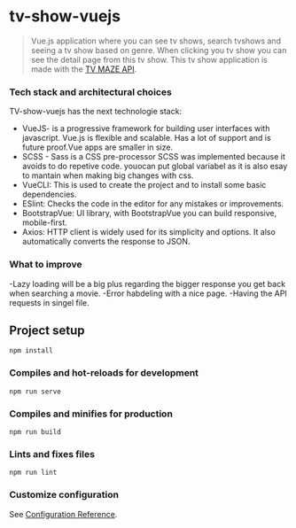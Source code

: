 # tv-show-vuejs


> Vue.js application where you can see tv shows, search tvshows and seeing a tv show based on genre. When clicking you tv show you can see the detail page from this tv show.
This tv show application is made with the [TV MAZE API](https://www.tvmaze.com/api).

### Tech stack and architectural choices

TV-show-vuejs has the next technologie stack:

* VueJS- is a progressive framework for building user interfaces with javascript.
Vue.js is flexible and scalable. Has a lot of support and is future proof.Vue apps are smaller in size.
* SCSS - Sass is a CSS pre-processor
SCSS was implemented because it avoids to do repetive code. youocan put global variabel as it is also esay to mantain when making big changes with css.
* VueCLI: This is used to create the project and to install some basic dependencies. 
* ESlint: Checks the code in the editor for any mistakes or improvements. 
* BootstrapVue: UI library, with BootstrapVue you can build responsive, mobile-first. 
* Axios: HTTP client is widely used for its simplicity and options. It also automatically converts the response to JSON.

### What to improve
-Lazy loading will be a big plus regarding the bigger response you get back when searching a movie.
-Error habdeling with a nice page.
-Having the API requests in  singel file.


## Project setup
```
npm install
```

### Compiles and hot-reloads for development
```
npm run serve
```

### Compiles and minifies for production
```
npm run build
```

### Lints and fixes files
```
npm run lint
```

### Customize configuration
See [Configuration Reference](https://cli.vuejs.org/config/).
